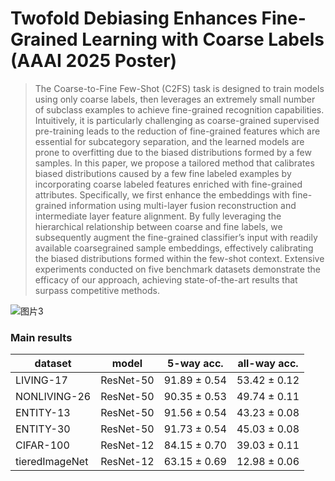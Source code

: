 # Twofold Debiasing Enhances Fine-Grained Learning with Coarse Labels (AAAI 2025 Poster)

>The Coarse-to-Fine Few-Shot (C2FS) task is designed to train models using only coarse labels, then leverages an extremely small number of subclass examples to achieve fine-grained recognition capabilities. Intuitively, it is particularly challenging as coarse-grained supervised pre-training leads to the reduction of fine-grained features which are essential for subcategory separation, and the learned models are prone to overfitting due to the biased distributions formed by a few samples. In this paper, we propose a tailored method that calibrates biased distributions caused by a few fine labeled examples by incorporating coarse labeled features enriched with fine-grained attributes. Specifically, we first enhance the embeddings with fine-grained information using multi-layer fusion reconstruction and intermediate layer feature alignment. By fully leveraging the hierarchical relationship between coarse and fine labels, we subsequently augment the fine-grained classifier’s input with readily available coarsegrained sample embeddings, effectively calibrating the biased distributions formed within the few-shot context. Extensive experiments conducted on five benchmark datasets demonstrate the efficacy of our approach, achieving state-of-the-art results that surpass competitive methods.

![图片3](https://github.com/user-attachments/assets/b6e077f6-5895-444a-aef6-2a000aa32fe6)

### Main results

| dataset           | model     |  5-way acc.   | all-way acc. | 
|----------------|:-----------:|:--------------:|:--------------:|
| LIVING-17      | ResNet-50 | 91.89 ± 0.54 | 53.42 ± 0.12 |
| NONLIVING-26   | ResNet-50 | 90.35 ± 0.53 | 49.74 ± 0.11 |
| ENTITY-13      | ResNet-50 | 91.56 ± 0.54 | 43.23 ± 0.08 | 
| ENTITY-30      | ResNet-50 | 91.73 ± 0.54 | 45.03 ± 0.08 | 
| CIFAR-100      | ResNet-12 | 84.15 ± 0.70 | 39.03 ± 0.11 |
| tieredImageNet | ResNet-12 | 63.15 ± 0.69 | 12.98 ± 0.06 |
